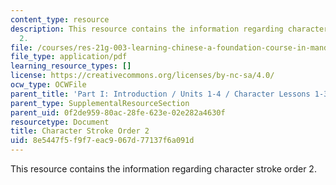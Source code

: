 ```yaml
---
content_type: resource
description: This resource contains the information regarding character stroke order
  2.
file: /courses/res-21g-003-learning-chinese-a-foundation-course-in-mandarin-spring-2011/8e5447f5f9f7eac9067d77137f6a091d_MITRES_21G_003S11_stroke02.pdf
file_type: application/pdf
learning_resource_types: []
license: https://creativecommons.org/licenses/by-nc-sa/4.0/
ocw_type: OCWFile
parent_title: 'Part I: Introduction / Units 1-4 / Character Lessons 1-3'
parent_type: SupplementalResourceSection
parent_uid: 0f2de959-80ac-28fe-623e-02e282a4630f
resourcetype: Document
title: Character Stroke Order 2
uid: 8e5447f5-f9f7-eac9-067d-77137f6a091d
---
```

This resource contains the information regarding character stroke order 2.